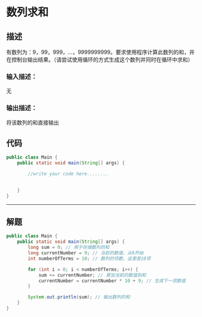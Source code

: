 # 数列求和

## 描述

有数列为：9，99，999，...，9999999999。要求使用程序计算此数列的和，并在控制台输出结果。（请尝试使用循环的方式生成这个数列并同时在循环中求和）

### 输入描述：

无

### 输出描述：

将该数列的和直接输出

## 代码

```java
public class Main {
    public static void main(String[] args) {

        //write your code here........
        

    }
}
```



---



## 解题


```java
public class Main {
    public static void main(String[] args) {
        long sum = 0; // 用于存储数列的和
        long currentNumber = 9; // 当前的数值，从9开始
        int numberOfTerms = 10; // 数列的项数，这里是10项

        for (int i = 0; i < numberOfTerms; i++) {
            sum += currentNumber; // 累加当前的数值到和
            currentNumber = currentNumber * 10 + 9; // 生成下一项数值
        }

        System.out.println(sum); // 输出数列的和
    }
}
```